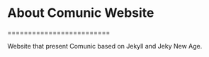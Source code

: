 # About Comunic Website
=========================

Website that present Comunic based on Jekyll and Jeky New Age.

